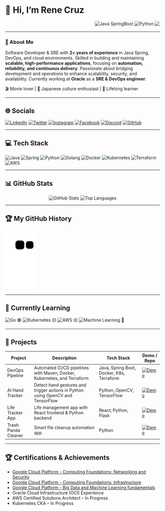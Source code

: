 # 👋 Hi, I’m Rene Cruz

<!-- Animated Scrolling Tech Stack Badges -->
<p align="center">
<marquee behavior="scroll" direction="left" scrollamount="10">
<img src="https://img.shields.io/badge/Java-SpringBoot-blue?style=for-the-badge&logo=java" alt="Java SpringBoot"/>
<img src="https://img.shields.io/badge/Python-Automation-blue?style=for-the-badge&logo=python" alt="Python"/>
<img src="https://img.shields.io/badge/Golang-Backend-blue?style=for-the-badge&logo=go" alt="Golang"/>
<img src="https://img.shields.io/badge/Docker-DevOps-blue?style=for-the-badge&logo=docker" alt="Docker"/>
<img src="https://img.shields.io/badge/Kubernetes-Orchestration-blue?style=for-the-badge&logo=kubernetes" alt="Kubernetes"/>
<img src="https://img.shields.io/badge/Terraform-IaC-blue?style=for-the-badge&logo=terraform" alt="Terraform"/>
<img src="https://img.shields.io/badge/AWS-Cloud-blue?style=for-the-badge&logo=amazon-aws" alt="AWS"/>
<img src="https://img.shields.io/badge/OCI-Cloud-blue?style=for-the-badge&logo=oracle" alt="OCI"/>
</marquee>
</p>

---

### 💫 About Me
Software Developer & SRE with **2+ years of experience** in Java Spring, DevOps, and cloud environments. Skilled in building and maintaining **scalable, high-performance applications**, focusing on **automation, reliability, and continuous delivery**. Passionate about bridging development and operations to enhance scalability, security, and availability. Currently working at **Oracle** as a **SRE & DevOps engineer**.  

🎬 Movie lover | 🌸 Japanese culture enthusiast | 🌱 Lifelong learner

---

## 🌐 Socials
[![LinkedIn](https://img.shields.io/badge/LinkedIn-%230077B5.svg?logo=linkedin&logoColor=white)](https://www.linkedin.com/in/renecruz-1202r/) 
[![Twitter](https://img.shields.io/badge/Twitter-%231DA1F2.svg?logo=Twitter&logoColor=white)](https://twitter.com/Mayhrem1)
[![Instagram](https://img.shields.io/badge/Instagram-%23E4405F.svg?logo=Instagram&logoColor=white)](https://instagram.com/mayhrem)
[![Facebook](https://img.shields.io/badge/Facebook-%231877F2.svg?logo=Facebook&logoColor=white)](https://www.facebook.com/rene.cruz01233)
[![Discord](https://img.shields.io/badge/Discord-%237289DA.svg?logo=discord&logoColor=white)](https://discord.gg/mayhrem#7865)
[![GitHub](https://img.shields.io/badge/GitHub-%23181717.svg?logo=github&logoColor=white)](https://github.com/Rene-Mayhrem)

---

## 💻 Tech Stack
![Java](https://img.shields.io/badge/java-%23ED8B00.svg?style=flat&logo=java&logoColor=white)
![Spring](https://img.shields.io/badge/spring-%236DB33F.svg?style=flat&logo=spring&logoColor=white)
![Python](https://img.shields.io/badge/python-3670A0?style=flat&logo=python&logoColor=ffdd54)
![Golang](https://img.shields.io/badge/go-%2300ADD8.svg?style=flat&logo=go&logoColor=white)
![Docker](https://img.shields.io/badge/docker-%230db7ed.svg?style=flat&logo=docker&logoColor=white)
![Kubernetes](https://img.shields.io/badge/kubernetes-%23326CE5.svg?style=flat&logo=kubernetes&logoColor=white)
![Terraform](https://img.shields.io/badge/terraform-%235835CC.svg?style=flat&logo=terraform&logoColor=white)
![AWS](https://img.shields.io/badge/AWS-%23FF9900.svg?style=flat&logo=amazon-aws&logoColor=white)

---

## 📊 GitHub Stats
<p align="center">
<img alt="GitHub Stats" src="https://github-readme-stats.vercel.app/api?username=Rene-Mayhrem&theme=dark&show_icons=true&count_private=true&include_all_commits=true"/>
<img alt="Top Languages" src="https://github-readme-stats.vercel.app/api/top-langs/?username=Rene-Mayhrem&theme=dark&layout=compact"/>
</p>

---

## 🏆 My GitHub History
![Snake animation](https://github.com/Rene-Mayhrem/Rene-Mayhrem/blob/output/github-contribution-grid-snake.svg)

---

## 🚀 Currently Learning
![Go](https://img.shields.io/badge/Go-%2300ADD8.svg?style=flat&logo=go&logoColor=white) 🟢
![Kubernetes](https://img.shields.io/badge/Kubernetes-%23326CE5.svg?style=flat&logo=kubernetes&logoColor=white) 🟡
![AWS](https://img.shields.io/badge/AWS-%23FF9900.svg?style=flat&logo=amazon-aws&logoColor=black) 🟡
![Machine Learning](https://img.shields.io/badge/Machine_Learning-%23F7931E.svg?style=flat&logo=tensorflow&logoColor=black) 🔴

---

## 📂 Projects
| Project | Description | Tech Stack | Demo / Repo |
|---------|-------------|------------|-------------|
| DevOps Pipeline | Automated CI/CD pipelines with Maven, Docker, Kubernetes, and Terraform | Java, Spring Boot, Docker, K8s, Terraform | [![Demo](https://media.giphy.com/media/3o6ZtaO9BZHcOjmErm/giphy.gif)](https://github.com/Rene-Mayhrem/DevOps-pipeline) |
| AI Hand Tracker | Detect hand gestures and trigger actions in Python using OpenCV and TensorFlow | Python, OpenCV, TensorFlow | [![Demo](https://media.giphy.com/media/l0MYt5jPR6QX5pnqM/giphy.gif)](AddYourRepoLink) |
| Life Tracker App | Life management app with React frontend & Python backend | React, Python, Flask | [![Demo](https://media.giphy.com/media/3ohhwH7XZ7prHZvQk0/giphy.gif)](AddYourRepoLink) |
| Trash Panda Cleaner | Smart file cleanup automation app | Python | [![Demo](https://media.giphy.com/media/xT0GqssRweIhlz209i/giphy.gif)](AddYourRepoLink) |

---

## 🏆 Certifications & Achievements
- [Google Cloud Platform - Computing Foundations: Networking and Security](https://www.cloudskillsboost.google/public_profiles/cbe98117-7123-473d-8485-1ebe82a4d174/badges/12837753)
- [Google Cloud Platform - Computing Foundations: Infrastructure](https://www.cloudskillsboost.google/public_profiles/cbe98117-7123-473d-8485-1ebe82a4d174/badges/12791701)
- [Google Cloud Platform - Big Data and Machine Learning fundamentals](https://www.cloudskillsboost.google/public_profiles/cbe98117-7123-473d-8485-1ebe82a4d174/badges/8314449)
- Oracle Cloud Infrastructure (OCI) Experience
- AWS Certified Solutions Architect – In Progress
- Kubernetes CKA – In Progress


